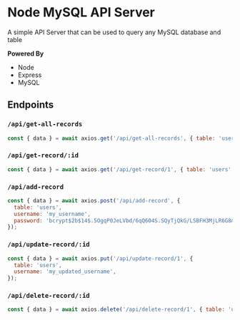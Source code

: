 # Node MySQL API Server

A simple API Server that can be used to query any MySQL database and table

**Powered By**

- Node
- Express
- MySQL

## Endpoints

### `/api/get-all-records`

```javascript
const { data } = await axios.get('/api/get-all-records', { table: 'users' }); 
```

### `/api/get-record/:id`

```javascript
const { data } = await axios.get('/api/get-record/1', { table: 'users' }); 
```

### `/api/add-record`

```javascript
const { data } = await axios.post('/api/add-record', { 
  table: 'users', 
  username: 'my_username', 
  password: 'bcrypt$2b$14$.5OgqP0JeLVbd/6qQ6O4S.SQyTjQkG/LSBFH3MjLR6G8mnGo1vMFG', 
}); 
```

### `/api/update-record/:id`

```javascript
const { data } = await axios.put('/api/update-record/1', { 
  table: 'users', 
  username: 'my_updated_username', 
}); 
```

### `/api/delete-record/:id`

```javascript
const { data } = await axios.delete('/api/delete-record/1', { table: 'users' }); 
```